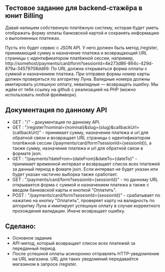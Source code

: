 ## Тестовое задание для backend-стажёра в юнит Billing
Давай напишем собственную платёжную систему, которая будет уметь отображать форму оплаты банковской картой и сохранять информацию о выполненных платежах.

Пусть это будет сервис с JSON API.
У него должен быть метод /register, принимающий сумму и назначение платежа и возвращающий URL страницы с идентификатором платёжной сессии, например, http://somehost/payments/card/form?sessionId=4e273d86-864c-429d-879a-34579708dd69.
По URL должна открываться форма оплаты с суммой и назначением платежа.
При отправке формы номер карты должен проверяться по алгоритму Луна. Валидные номера должны имитировать успешную оплату, невалидные — возвращать ошибку.
Мы ждём от тебя ссылку на github с реализацией на PHP (можно использовать любой фреймворк).
## Документация по данному API
 - GET : "/" - документация по данному API.
 - GET : "/register?nominal={nominal}&slug={slug}&callbackUrl={callbackUrl}" - принимает сумму, назначение платежа и url для обратной связи и возвращает URL страницы с идентификатором платёжной сессии (/payments/card/form?sessionId={sessionId}), а также сумму, назначение платежа и url для обратной связи в формате json.
 - GET : "/payments?dateFrom={dateFrom}&dateTo={dateTo}" - принимает временной интервал и возвращает список всех платежей за данный период в фомате json. Если интервал не будет указан или будет указан частично выборка также сработает.
 - GET : "/payments/card/form?sessionId={sessionId}" - по данному URL открывается форма с суммой и назначением платежа а также с вводом банковской карты и кнопкой "Оплатить".
 - POST : "/payments/card/form?sessionId={sessionId}" - срабатывает по нажатию на кнопку "Оплатить", проверяет карту на валидность по алгоритму Луна и имитирует успешную оплату в случае корректного прохождения валидации. Иначе возвращает ошибку.
## Сделано:
 - Основное задание
 - API-метод, который возвращает список всех платежей за переданный период
 - После успешной оплаты асинхронно отправлять HTTP-уведомление на URL магазина. URL для таких уведомений передаваётся магазином в запросе /register. 
